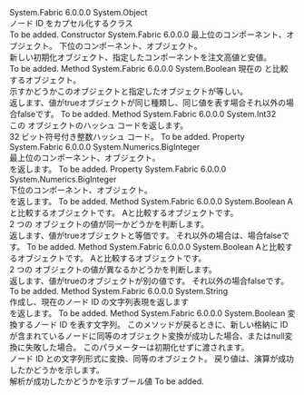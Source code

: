 <Type Name="NodeId" FullName="System.Fabric.NodeId">
  <TypeSignature Language="C#" Value="public class NodeId" />
  <TypeSignature Language="ILAsm" Value=".class public ansi beforefieldinit NodeId extends System.Object" />
  <TypeSignature Language="DocId" Value="T:System.Fabric.NodeId" />
  <TypeSignature Language="VB.NET" Value="Public Class NodeId" />
  <TypeSignature Language="F#" Value="type NodeId = class" />
  <AssemblyInfo>
    <AssemblyName>System.Fabric</AssemblyName>
    <AssemblyVersion>6.0.0.0</AssemblyVersion>
  </AssemblyInfo>
  <Base>
    <BaseTypeName>System.Object</BaseTypeName>
  </Base>
  <Interfaces />
  <Docs>
    <summary>
      <para>ノード ID をカプセル化するクラス</para>
    </summary>
    <remarks>To be added.</remarks>
  </Docs>
  <Members>
    <Member MemberName=".ctor">
      <MemberSignature Language="C#" Value="public NodeId (System.Numerics.BigInteger high, System.Numerics.BigInteger low);" />
      <MemberSignature Language="ILAsm" Value=".method public hidebysig specialname rtspecialname instance void .ctor(valuetype System.Numerics.BigInteger high, valuetype System.Numerics.BigInteger low) cil managed" />
      <MemberSignature Language="DocId" Value="M:System.Fabric.NodeId.#ctor(System.Numerics.BigInteger,System.Numerics.BigInteger)" />
      <MemberSignature Language="VB.NET" Value="Public Sub New (high As BigInteger, low As BigInteger)" />
      <MemberSignature Language="F#" Value="new System.Fabric.NodeId : System.Numerics.BigInteger * System.Numerics.BigInteger -&gt; System.Fabric.NodeId" Usage="new System.Fabric.NodeId (high, low)" />
      <MemberType>Constructor</MemberType>
      <AssemblyInfo>
        <AssemblyName>System.Fabric</AssemblyName>
        <AssemblyVersion>6.0.0.0</AssemblyVersion>
      </AssemblyInfo>
      <Parameters>
        <Parameter Name="high" Type="System.Numerics.BigInteger" />
        <Parameter Name="low" Type="System.Numerics.BigInteger" />
      </Parameters>
      <Docs>
        <param name="high">
          <para>最上位のコンポーネント、<see cref="T:System.Fabric.NodeId" />オブジェクト。</para>
        </param>
        <param name="low">
          <para>下位のコンポーネント、<see cref="T:System.Fabric.NodeId" />オブジェクト。</para>
        </param>
        <summary>
          <para>新しい初期化<see cref="T:System.Fabric.NodeId" />オブジェクト、指定したコンポーネントを注文高値と安値。</para>
        </summary>
        <remarks>To be added.</remarks>
      </Docs>
    </Member>
    <Member MemberName="Equals">
      <MemberSignature Language="C#" Value="public override bool Equals (object obj);" />
      <MemberSignature Language="ILAsm" Value=".method public hidebysig virtual instance bool Equals(object obj) cil managed" />
      <MemberSignature Language="DocId" Value="M:System.Fabric.NodeId.Equals(System.Object)" />
      <MemberSignature Language="VB.NET" Value="Public Overrides Function Equals (obj As Object) As Boolean" />
      <MemberSignature Language="F#" Value="override this.Equals : obj -&gt; bool" Usage="nodeId.Equals obj" />
      <MemberType>Method</MemberType>
      <AssemblyInfo>
        <AssemblyName>System.Fabric</AssemblyName>
        <AssemblyVersion>6.0.0.0</AssemblyVersion>
      </AssemblyInfo>
      <ReturnValue>
        <ReturnType>System.Boolean</ReturnType>
      </ReturnValue>
      <Parameters>
        <Parameter Name="obj" Type="System.Object" />
      </Parameters>
      <Docs>
        <param name="obj">
          <para>現在の <see cref="T:System.Fabric.NodeId" /> と比較するオブジェクト。</para>
        </param>
        <summary>
          <para>示すかどうかこの<see cref="T:System.Fabric.NodeId" />オブジェクトと指定したオブジェクトが等しい。</para>
        </summary>
        <returns>
          <para>返します、<see cref="T:System.Boolean" />値が<languageKeyword>true</languageKeyword>オブジェクトが同じ種類し、同じ値を表す場合それ以外の場合<languageKeyword>false</languageKeyword>です。</para>
        </returns>
        <remarks>To be added.</remarks>
      </Docs>
    </Member>
    <Member MemberName="GetHashCode">
      <MemberSignature Language="C#" Value="public override int GetHashCode ();" />
      <MemberSignature Language="ILAsm" Value=".method public hidebysig virtual instance int32 GetHashCode() cil managed" />
      <MemberSignature Language="DocId" Value="M:System.Fabric.NodeId.GetHashCode" />
      <MemberSignature Language="VB.NET" Value="Public Overrides Function GetHashCode () As Integer" />
      <MemberSignature Language="F#" Value="override this.GetHashCode : unit -&gt; int" Usage="nodeId.GetHashCode " />
      <MemberType>Method</MemberType>
      <AssemblyInfo>
        <AssemblyName>System.Fabric</AssemblyName>
        <AssemblyVersion>6.0.0.0</AssemblyVersion>
      </AssemblyInfo>
      <ReturnValue>
        <ReturnType>System.Int32</ReturnType>
      </ReturnValue>
      <Parameters />
      <Docs>
        <summary>
          <para>この <see cref="T:System.Fabric.NodeId" /> オブジェクトのハッシュ コードを返します。</para>
        </summary>
        <returns>
          <para>32 ビット符号付き整数ハッシュ コード。</para>
        </returns>
        <remarks>To be added.</remarks>
      </Docs>
    </Member>
    <Member MemberName="High">
      <MemberSignature Language="C#" Value="public System.Numerics.BigInteger High { get; }" />
      <MemberSignature Language="ILAsm" Value=".property instance valuetype System.Numerics.BigInteger High" />
      <MemberSignature Language="DocId" Value="P:System.Fabric.NodeId.High" />
      <MemberSignature Language="VB.NET" Value="Public ReadOnly Property High As BigInteger" />
      <MemberSignature Language="F#" Value="member this.High : System.Numerics.BigInteger" Usage="System.Fabric.NodeId.High" />
      <MemberType>Property</MemberType>
      <AssemblyInfo>
        <AssemblyName>System.Fabric</AssemblyName>
        <AssemblyVersion>6.0.0.0</AssemblyVersion>
      </AssemblyInfo>
      <ReturnValue>
        <ReturnType>System.Numerics.BigInteger</ReturnType>
      </ReturnValue>
      <Docs>
        <summary>
          <para>最上位のコンポーネント、<see cref="T:System.Fabric.NodeId" />オブジェクト。</para>
        </summary>
        <value>
          <para><see cref="T:System.Numerics.BigInteger" /> を返します。</para>
        </value>
        <remarks>To be added.</remarks>
      </Docs>
    </Member>
    <Member MemberName="Low">
      <MemberSignature Language="C#" Value="public System.Numerics.BigInteger Low { get; }" />
      <MemberSignature Language="ILAsm" Value=".property instance valuetype System.Numerics.BigInteger Low" />
      <MemberSignature Language="DocId" Value="P:System.Fabric.NodeId.Low" />
      <MemberSignature Language="VB.NET" Value="Public ReadOnly Property Low As BigInteger" />
      <MemberSignature Language="F#" Value="member this.Low : System.Numerics.BigInteger" Usage="System.Fabric.NodeId.Low" />
      <MemberType>Property</MemberType>
      <AssemblyInfo>
        <AssemblyName>System.Fabric</AssemblyName>
        <AssemblyVersion>6.0.0.0</AssemblyVersion>
      </AssemblyInfo>
      <ReturnValue>
        <ReturnType>System.Numerics.BigInteger</ReturnType>
      </ReturnValue>
      <Docs>
        <summary>
          <para>下位のコンポーネント、<see cref="T:System.Fabric.NodeId" />オブジェクト。</para>
        </summary>
        <value>
          <para><see cref="T:System.Numerics.BigInteger" /> を返します。</para>
        </value>
        <remarks>To be added.</remarks>
      </Docs>
    </Member>
    <Member MemberName="op_Equality">
      <MemberSignature Language="C#" Value="public static bool operator == (System.Fabric.NodeId value1, System.Fabric.NodeId value2);" />
      <MemberSignature Language="ILAsm" Value=".method public static hidebysig specialname bool op_Equality(class System.Fabric.NodeId value1, class System.Fabric.NodeId value2) cil managed" />
      <MemberSignature Language="DocId" Value="M:System.Fabric.NodeId.op_Equality(System.Fabric.NodeId,System.Fabric.NodeId)" />
      <MemberSignature Language="VB.NET" Value="Public Shared Operator == (value1 As NodeId, value2 As NodeId) As Boolean" />
      <MemberSignature Language="F#" Value="static member ( = ) : System.Fabric.NodeId * System.Fabric.NodeId -&gt; bool" Usage="value1 = value2" />
      <MemberType>Method</MemberType>
      <AssemblyInfo>
        <AssemblyName>System.Fabric</AssemblyName>
        <AssemblyVersion>6.0.0.0</AssemblyVersion>
      </AssemblyInfo>
      <ReturnValue>
        <ReturnType>System.Boolean</ReturnType>
      </ReturnValue>
      <Parameters>
        <Parameter Name="value1" Type="System.Fabric.NodeId" />
        <Parameter Name="value2" Type="System.Fabric.NodeId" />
      </Parameters>
      <Docs>
        <param name="value1">
          <para>A<see cref="T:System.Fabric.NodeId" />と比較するオブジェクト<paramref name="value2" />です。</para>
        </param>
        <param name="value2">
          <para>A<see cref="T:System.Fabric.NodeId" />と比較するオブジェクト<paramref name="value1" />です。</para>
        </param>
        <summary>
          <para>2 つの <see cref="T:System.Fabric.NodeId" /> オブジェクトの値が同一かどうかを判断します。</para>
        </summary>
        <returns>
          <para>返します、<see cref="T:System.Boolean" />値が<languageKeyword>true</languageKeyword>オブジェクトと等価です。 それ以外の場合は、場合<languageKeyword>false</languageKeyword>です。</para>
        </returns>
        <remarks>To be added.</remarks>
      </Docs>
    </Member>
    <Member MemberName="op_Inequality">
      <MemberSignature Language="C#" Value="public static bool operator != (System.Fabric.NodeId value1, System.Fabric.NodeId value2);" />
      <MemberSignature Language="ILAsm" Value=".method public static hidebysig specialname bool op_Inequality(class System.Fabric.NodeId value1, class System.Fabric.NodeId value2) cil managed" />
      <MemberSignature Language="DocId" Value="M:System.Fabric.NodeId.op_Inequality(System.Fabric.NodeId,System.Fabric.NodeId)" />
      <MemberSignature Language="VB.NET" Value="Public Shared Operator != (value1 As NodeId, value2 As NodeId) As Boolean" />
      <MemberSignature Language="F#" Value="static member op_Inequality : System.Fabric.NodeId * System.Fabric.NodeId -&gt; bool" Usage="System.Fabric.NodeId.op_Inequality (value1, value2)" />
      <MemberType>Method</MemberType>
      <AssemblyInfo>
        <AssemblyName>System.Fabric</AssemblyName>
        <AssemblyVersion>6.0.0.0</AssemblyVersion>
      </AssemblyInfo>
      <ReturnValue>
        <ReturnType>System.Boolean</ReturnType>
      </ReturnValue>
      <Parameters>
        <Parameter Name="value1" Type="System.Fabric.NodeId" />
        <Parameter Name="value2" Type="System.Fabric.NodeId" />
      </Parameters>
      <Docs>
        <param name="value1">
          <para>A<see cref="T:System.Fabric.NodeId" />と比較するオブジェクト<paramref name="value2" />です。</para>
        </param>
        <param name="value2">
          <para>A<see cref="T:System.Fabric.NodeId" />と比較するオブジェクト<paramref name="value1" />です。</para>
        </param>
        <summary>
          <para>2 つの <see cref="T:System.Fabric.NodeId" /> オブジェクトの値が異なるかどうかを判断します。</para>
        </summary>
        <returns>
          <para>返します、<see cref="T:System.Boolean" />値が<languageKeyword>true</languageKeyword>のオブジェクトが別の値です。 それ以外の場合<languageKeyword>false</languageKeyword>です。</para>
        </returns>
        <remarks>To be added.</remarks>
      </Docs>
    </Member>
    <Member MemberName="ToString">
      <MemberSignature Language="C#" Value="public override string ToString ();" />
      <MemberSignature Language="ILAsm" Value=".method public hidebysig virtual instance string ToString() cil managed" />
      <MemberSignature Language="DocId" Value="M:System.Fabric.NodeId.ToString" />
      <MemberSignature Language="VB.NET" Value="Public Overrides Function ToString () As String" />
      <MemberSignature Language="F#" Value="override this.ToString : unit -&gt; string" Usage="nodeId.ToString " />
      <MemberType>Method</MemberType>
      <AssemblyInfo>
        <AssemblyName>System.Fabric</AssemblyName>
        <AssemblyVersion>6.0.0.0</AssemblyVersion>
      </AssemblyInfo>
      <ReturnValue>
        <ReturnType>System.String</ReturnType>
      </ReturnValue>
      <Parameters />
      <Docs>
        <summary>
          <para>作成し、現在のノード ID の文字列表現を返します</para>
        </summary>
        <returns>
          <para><see cref="T:System.String" /> を返します。</para>
        </returns>
        <remarks>To be added.</remarks>
      </Docs>
    </Member>
    <Member MemberName="TryParse">
      <MemberSignature Language="C#" Value="public static bool TryParse (string from, out System.Fabric.NodeId parsedNodeId);" />
      <MemberSignature Language="ILAsm" Value=".method public static hidebysig bool TryParse(string from, [out] class System.Fabric.NodeId&amp; parsedNodeId) cil managed" />
      <MemberSignature Language="DocId" Value="M:System.Fabric.NodeId.TryParse(System.String,System.Fabric.NodeId@)" />
      <MemberSignature Language="VB.NET" Value="Public Shared Function TryParse (from As String, ByRef parsedNodeId As NodeId) As Boolean" />
      <MemberSignature Language="F#" Value="static member TryParse : string *  -&gt; bool" Usage="System.Fabric.NodeId.TryParse (from, parsedNodeId)" />
      <MemberType>Method</MemberType>
      <AssemblyInfo>
        <AssemblyName>System.Fabric</AssemblyName>
        <AssemblyVersion>6.0.0.0</AssemblyVersion>
      </AssemblyInfo>
      <ReturnValue>
        <ReturnType>System.Boolean</ReturnType>
      </ReturnValue>
      <Parameters>
        <Parameter Name="from" Type="System.String" />
        <Parameter Name="parsedNodeId" Type="System.Fabric.NodeId&amp;" RefType="out" />
      </Parameters>
      <Docs>
        <param name="from">
          <para>変換するノード ID を表す文字列。</para>
        </param>
        <param name="parsedNodeId">
          <para>このメソッドが戻るときに、新しい格納<see cref="T:System.Fabric.NodeId" />に ID が含まれているノードに同等のオブジェクト<paramref name="from" />変換が成功した場合、または<languageKeyword>null</languageKeyword>変換に失敗した場合。 このパラメーターは初期化せずに渡されます。</para>
        </param>
        <summary>
          <para>ノード ID との文字列形式に変換、<see cref="T:System.Fabric.NodeId" />同等のオブジェクト。 戻り値は、演算が成功したかどうかを示します。</para>
        </summary>
        <returns>
          <returns>解析が成功したかどうかを示すブール値</returns>
        </returns>
        <remarks>To be added.</remarks>
      </Docs>
    </Member>
  </Members>
</Type>